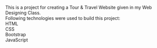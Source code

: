 This is a project for creating a Tour & Travel Website given in my Web Designing Class.
<br>
Following technologies were used to build this project:
<br>
HTML
<br>
CSS
<br>
Bootstrap 
<br>
JavaScript
